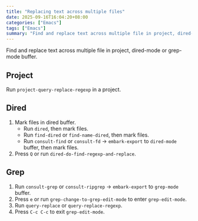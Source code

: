 ```yaml
---
title: "Replacing text across multiple files"
date: 2025-09-16T16:04:20+08:00
categories: ["Emacs"]
tags: ["Emacs"]
summary: "Find and replace text across multiple file in project, dired-mode or grep-mode buffer."
---
```


Find and replace text across multiple file in project, dired-mode or grep-mode buffer.

## Project

Run `project-query-replace-regexp` in a project.

## Dired

1. Mark files in dired buffer.
   - Run `dired`, then mark files.
   - Run `find-dired` or `find-name-dired`, then mark files.
   - Run `consult-find` or `consult-fd` -> `embark-export` to `dired-mode` buffer, then mark files.
2. Press `Q` or run `dired-do-find-regexp-and-replace`.

## Grep

1. Run `consult-grep` or `consult-ripgrep` -> `embark-export` to `grep-mode` buffer.
2. Press `e` or run `grep-change-to-grep-edit-mode` to enter `grep-edit-mode`.
3. Run `query-replace` or `query-replace-regexp`.
4. Press `C-c C-c` to exit `grep-edit-mode`.
